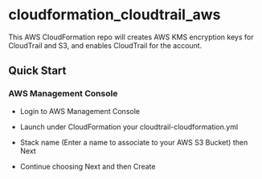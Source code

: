 # cloudformation_cloudtrail_aws
This AWS CloudFormation repo will creates AWS KMS encryption keys for CloudTrail and S3, and enables CloudTrail for the account.

## Quick Start

### AWS Management Console

* Login to AWS Management Console
* Launch under CloudFormation your cloudtrail-cloudformation.yml 

* Stack name (Enter a name to associate to your AWS S3 Bucket) then Next
* Continue choosing Next and then Create
